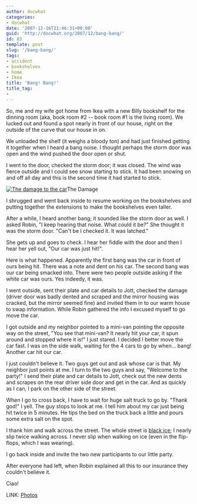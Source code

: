 ```yaml
---
author: docwhat
categories:
- docwhat
date: '2007-12-16T21:46:31+00:00'
guid: 'http://docwhat.org/2007/12/bang-bang/'
id: 83
template: post
slug: '/bang-bang/'
tags:
- accident
- bookshelves
- home
- Ikea
title: 'Bang! Bang!'
title_tag:
-
---
```


So, me and my wife got home from Ikea with a new Billy bookshelf for the
dinning room (aka, book room \#2 -- book room \#1 is the living room).
We lucked out and found a spot nearly in front of our house, right on
the outside of the curve that our house in on.

We unloaded the shelf (it weighs a bloody ton) and had just finished
getting it together when I heard a bang noise. I thought perhaps the
storm door was open and the wind pushed the door open or shut.

I went to the door, checked the storm door; it was closed. The wind was
fierce outside and I could see snow starting to stick. It had been
snowing on and off all day and this is the second time it had started to
stick.

[![The damage to the
car](https://farm3.static.flickr.com/2120/2118124196_01f142dc27_m.jpg)](https://www.flickr.com/photos/docwhat/tags/bangbang/)The
Damage

I shrugged and went back inside to resume working on the bookshelves and
putting together the extensions to make the bookshelves even taller.

After a while, I heard another bang; it sounded like the storm door as
well. I asked Robin, "I keep hearing that noise. What could it be?" She
thought it was the storm door. "Can't be I checked it. It was latched."

She gets up and goes to check. I hear her fiddle with the door and then
I hear her yell out, "Our car was just hit!".

Here is what happened. Apparently the first bang was the car in front of
ours being hit. There was a note and dent on his car. The second bang
was our car being smacked into. There were two people outside asking if
the white car was ours. Yes indeedy, it was.

I went outside, sent their plate and car details to Jott, checked the
damage (driver door was badly dented and scraped and the mirror housing
was cracked, but the mirror seemed fine) and invited them in to our warm
house to swap information. While Robin gathered the info I excused
myself to go move the car.

I got outside and my neighbor pointed to a mini-van pointing the
opposite way on the street, "You see that mini-van? It nearly hit your
car, it spun around and stopped where it is!" I just stared. I decided I
better move the car fast. I was on the side walk, waiting for the 4 cars
to go by when... bang! Another car hit our car.

I just couldn't believe it. Two guys get out and ask whose car is that.
My neighbor just points at me. I turn to the two guys and say, "Welcome
to the party!" I send their plate and car details to Jott, check out the
new dents and scrapes on the rear driver side door and get in the car.
And as quickly as I can, I park on the other side of the street.

When I go to cross back, I have to wait for huge salt truck to go by.
"Thank god!" I yell. The guy stops to look at me. I tell him about my
car just being hit twice in 5 minutes. He tips the bed on the truck back
a little and pours some extra salt on the spot.

I thank him and walk across the street. The whole street is [black
ice](https://en.wikipedia.org/wiki/Black_ice); I nearly slip twice
walking across. I never slip when walking on ice (even in the
flip-flops, which I was wearing).

I go back inside and invite the two new participants to our little
party.

After everyone had left, when Robin explained all this to our insurance
they couldn't believe it.

Ciao!

LINK: [Photos](https://www.flickr.com/photos/docwhat/tags/bangbang/)
